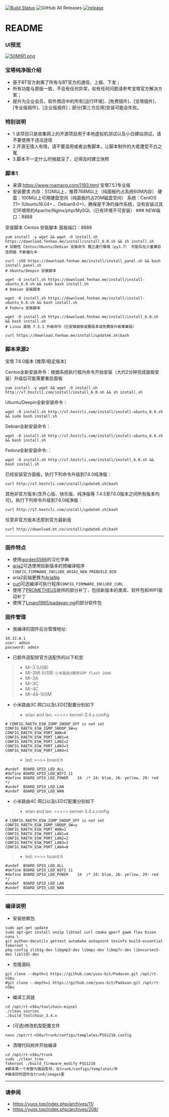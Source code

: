 [![Build Status](https://travis-ci.com/hanwckf/rt-n56u.svg?branch=master)](https://travis-ci.com/hanwckf/rt-n56u)
![GitHub All Releases](https://img.shields.io/github/downloads/hanwckf/rt-n56u/total)
[![release](https://img.shields.io/github/release/hanwckf/rt-n56u.svg)](https://github.com/hanwckf/rt-n56u/releases)

# README #

### UI预览 ###
[![50MtR1.png](https://z3.ax1x.com/2021/10/19/50MtR1.png)](https://imgtu.com/i/50MtR1)

### 宝塔纯净版介绍 ###
* 基于BT官方剥离了所有与BT官方的通信、上报、下发；
* 所有功能与原版一致，不会有任何异常，如有任何问题请参考宝塔官方解决方案；
* 提升为企业会员，软件商店中的所有[运行环境]、[免费插件]、[宝塔插件]、[专业版插件]、[企业版插件]；部分[第三方应用]安装可能会失败。
### 特别说明 ###
* 1.该项目只是收集网上的开源项目用于本地虚拟机测试以及小白建站测试，请不要使用于违法途径
* 2.开源无情人有情，请不要滥用或者出售脚本，让脚本制作的大佬遭受不白之冤
* 3.脚本不一定什么时候就没了，记得及时建立快照

### 脚本1 ###
* 来源:https://www.roamacg.com/1193.html
宝塔7.5.1专业版
* 安装要求
内存：512M以上，推荐768M以上（纯面板约占系统60M内存） 硬盘：100M以上可用硬盘空间（纯面板约占20M磁盘空间） 系统：CentOS 7.1+ (Ubuntu16.04+.、Debian9.0+)，确保是干净的操作系统，没有安装过其它环境带的Apache/Nginx/php/MySQL（已有环境不可安装） ### NEW端口：8888

安装脚本
Centos 安裝腳本 面板端口：8888
```shell
yum install -y wget && wget -O install.sh https://download.fenhao.me/install/install_6.0.sh && sh install.sh
# 試驗性 Centos/Ubuntu/Debian 安裝命令 獨立運行環境（py3.7） 可能存在少量兼容性問題 不斷優化中
```
```shell
curl -sSO https://download.fenhao.me/install/install_panel.sh && bash install_panel.sh
# Ubuntu/Deepin 安裝腳本
```
```shell
wget -O install.sh https://download.fenhao.me/install/install-ubuntu_6.0.sh && sudo bash install.sh
# Debian 安裝腳本
```
```shell
wget -O install.sh https://download.fenhao.me/install/install-ubuntu_6.0.sh && bash install.sh
# Fedora 安裝腳本
```
```shell
wget -O install.sh https://download.fenhao.me/install/install_6.0.sh && bash install.sh
# Linux 面板 7.5.1 升級命令（已安裝面板或舊版本或免費版升級專業版）
```
```shell
curl https://download.fenhao.me/install/update6.sh|bash
```
### 脚本来源2 ###
宝塔 7.6.0版本 [推荐/稳定版本]

Centos全新安装命令：根据系统执行框内命令开始安装（大约2分钟完成面板安装）升级后可能需要重启面板
```shell
yum install -y wget && wget -O install.sh http://v7.hostcli.com/install/install_6.0.sh && sh install.sh
```
Ubuntu/Deepin全新安装命令：
```shell
wget -O install.sh http://v7.hostcli.com/install/install-ubuntu_6.0.sh && sudo bash install.sh
```

Debian全新安装命令：
```shell
wget -O install.sh http://v7.hostcli.com/install/install-ubuntu_6.0.sh && bash install.sh
```
Fedora全新安装命令:：
```shell
wget -O install.sh http://v7.hostcli.com/install/install_6.0.sh && bash install.sh
```
已经安装官方面板，执行下列命令升级到7.6.0纯净版：
```shell
curl http://v7.hostcli.com/install/update6.sh|bash
```
其他非官方版本(含开心版、快乐版、纯净版等 7.4.5至7.6.0版本之间所有版本均可)，执行下列命令升级到7.6.0纯净版：
```shell
curl http://v7.hostcli.com/install/update6.sh|bash
```
任意非官方版本还原到官方最新版
```shell
curl http://download.bt.cn/install/update6.sh|bash
```


***

### 固件特点 ###
- 使用[gorden5566](https://github.com/gorden5566/padavan)的汉化字典
- [aria2](https://github.com/aria2/aria2)可选使用较新版本的预编译程序 ```CONFIG_FIRMWARE_INCLUDE_ARIA2_NEW_PREBUILD_BIN```
- aria2前端更换为[AriaNg](https://github.com/mayswind/AriaNg)
- [curl](https://github.com/curl/curl)可选编译可执行程序```CONFIG_FIRMWARE_INCLUDE_CURL```
- 使用了[PROMETHEUS](http://pm.freize.net/index.html)提供的部分补丁，包括新版本的类库、软件包和WIFI驱动补丁
- 使用了[Linaro1985/padavan-ng](https://github.com/Linaro1985/padavan-ng)的部分软件包
### 固件管理 ###
- 我编译的固件后台管理地址:
```shell 
10.32.0.1 
user: admin
password: admin
```

- 已额外适配除官方适配外的以下机型
>- MI-3 (USB)
>- MI-3MI (USB) ```小米路由3硬改SOP flash 16mb```
>- MI-3A
>- MI-3C
>- MI-4C
>- MI-4A-100M
- 小米路由3C 网口以及LED灯配置分别如下
>- wlan and lan: >>>>> kernel-3.4.x.config
```shell
# CONFIG_RAETH_ESW_IGMP_SNOOP_OFF is not set
CONFIG_RAETH_ESW_IGMP_SNOOP_SW=y
CONFIG_RAETH_ESW_PORT_WAN=0
CONFIG_RAETH_ESW_PORT_LAN1=4
CONFIG_RAETH_ESW_PORT_LAN2=2
CONFIG_RAETH_ESW_PORT_LAN3=3
CONFIG_RAETH_ESW_PORT_LAN4=1
```
>- led: >>>> board.h
```shell
#undef  BOARD_GPIO_LED_ALL 
#define BOARD_GPIO_LED_WIFI	11
#define BOARD_GPIO_LED_POWER	24	/* 24: blue, 26: yellow, 29: red */
#undef  BOARD_GPIO_LED_LAN
#undef  BOARD_GPIO_LED_WAN
```

- 小米路由4C 网口以及LED灯配置分别如下
>- wlan and lan: >>>>> kernel-3.4.x.config
```shell
# CONFIG_RAETH_ESW_IGMP_SNOOP_OFF is not set
CONFIG_RAETH_ESW_IGMP_SNOOP_SW=y
CONFIG_RAETH_ESW_PORT_WAN=1
CONFIG_RAETH_ESW_PORT_LAN1=4
CONFIG_RAETH_ESW_PORT_LAN2=2
CONFIG_RAETH_ESW_PORT_LAN3=3
CONFIG_RAETH_ESW_PORT_LAN4=0
```
>- led: >>>> board.h
```shell
#undef  BOARD_GPIO_LED_ALL 
#define BOARD_GPIO_LED_WIFI	11
#define BOARD_GPIO_LED_POWER	24	/* 24: blue, 26: yellow, 29: red */
#undef  BOARD_GPIO_LED_LAN
#undef  BOARD_GPIO_LED_WAN
```
***

### 编译说明 ###

* 安装依赖包
```shell
sudo apt-get update
sudo apt-get install unzip libtool curl cmake gperf gawk flex bison nano \
git python-docutils gettext automake autopoint texinfo build-essential fakeroot \
pkg-config zlib1g-dev libgmp3-dev libmpc-dev libmpfr-dev libncurses5-dev libltdl-dev
```
* 克隆源码
```shell
git clone --depth=1 https://github.com/yuos-bit/Padavan.git /opt/rt-n56u
#git clone --depth=1 https://github.com/yuos-bit/Padavan.git /opt/rt-n56u
```
* 编译工具链
```shell
cd /opt/rt-n56u/toolchain-mipsel
./clean_sources
./build_toolchain_3.4.x
```
* (可选)修改机型配置文件
```shell
nano /opt/rt-n56u/trunk/configs/templates/PSG1218.config
```
* 清理代码树并开始编译
```shell
cd /opt/rt-n56u/trunk
sudo ./clear_tree
fakeroot ./build_firmware_modify PSG1218
#脚本第一个参数为路由型号，在trunk/configs/templates/中
#编译好的固件在trunk/images里
```

***

### 请参阅 ###
- https://yuos.top/index.php/archives/11/
- https://yuos.top/index.php/archives/208/
